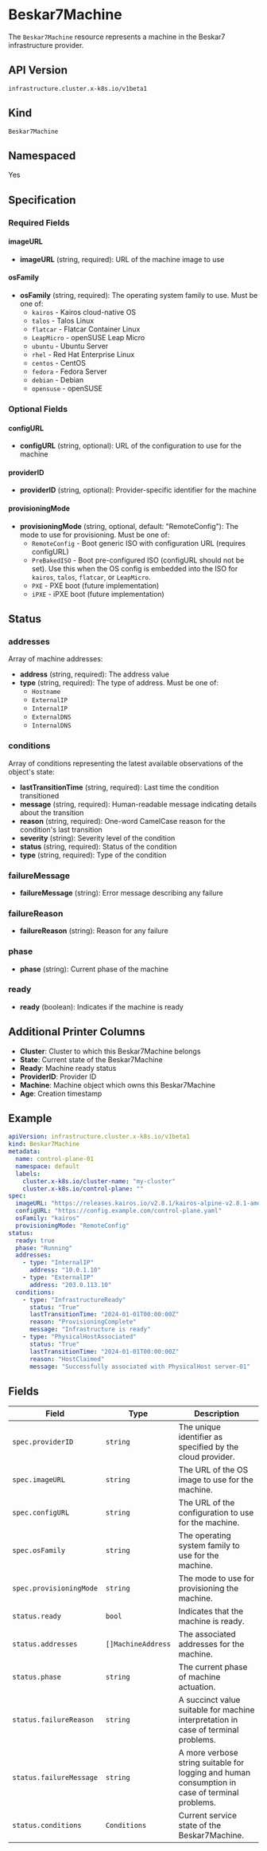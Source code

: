 # Beskar7Machine

The `Beskar7Machine` resource represents a machine in the Beskar7 infrastructure provider.

## API Version

`infrastructure.cluster.x-k8s.io/v1beta1`

## Kind

`Beskar7Machine`

## Namespaced

Yes

## Specification

### Required Fields

#### imageURL
- **imageURL** (string, required): URL of the machine image to use

#### osFamily
- **osFamily** (string, required): The operating system family to use. Must be one of:
  - `kairos` - Kairos cloud-native OS
  - `talos` - Talos Linux
  - `flatcar` - Flatcar Container Linux
  - `LeapMicro` - openSUSE Leap Micro
  - `ubuntu` - Ubuntu Server
  - `rhel` - Red Hat Enterprise Linux
  - `centos` - CentOS
  - `fedora` - Fedora Server
  - `debian` - Debian
  - `opensuse` - openSUSE

### Optional Fields

#### configURL
- **configURL** (string, optional): URL of the configuration to use for the machine

#### providerID
- **providerID** (string, optional): Provider-specific identifier for the machine

#### provisioningMode
- **provisioningMode** (string, optional, default: "RemoteConfig"): The mode to use for provisioning. Must be one of:
  - `RemoteConfig` - Boot generic ISO with configuration URL (requires configURL)
  - `PreBakedISO` - Boot pre-configured ISO (configURL should not be set). Use this when the OS config is embedded into the ISO for `kairos`, `talos`, `flatcar`, or `LeapMicro`.
  - `PXE` - PXE boot (future implementation)
  - `iPXE` - iPXE boot (future implementation)

## Status

### addresses
Array of machine addresses:
- **address** (string, required): The address value
- **type** (string, required): The type of address. Must be one of:
  - `Hostname`
  - `ExternalIP`
  - `InternalIP`
  - `ExternalDNS`
  - `InternalDNS`

### conditions
Array of conditions representing the latest available observations of the object's state:
- **lastTransitionTime** (string, required): Last time the condition transitioned
- **message** (string, required): Human-readable message indicating details about the transition
- **reason** (string, required): One-word CamelCase reason for the condition's last transition
- **severity** (string): Severity level of the condition
- **status** (string, required): Status of the condition
- **type** (string, required): Type of the condition

### failureMessage
- **failureMessage** (string): Error message describing any failure

### failureReason
- **failureReason** (string): Reason for any failure

### phase
- **phase** (string): Current phase of the machine

### ready
- **ready** (boolean): Indicates if the machine is ready

## Additional Printer Columns

- **Cluster**: Cluster to which this Beskar7Machine belongs
- **State**: Current state of the Beskar7Machine
- **Ready**: Machine ready status
- **ProviderID**: Provider ID
- **Machine**: Machine object which owns this Beskar7Machine
- **Age**: Creation timestamp

## Example

```yaml
apiVersion: infrastructure.cluster.x-k8s.io/v1beta1
kind: Beskar7Machine
metadata:
  name: control-plane-01
  namespace: default
  labels:
    cluster.x-k8s.io/cluster-name: "my-cluster"
    cluster.x-k8s.io/control-plane: ""
spec:
  imageURL: "https://releases.kairos.io/v2.8.1/kairos-alpine-v2.8.1-amd64.iso"
  configURL: "https://config.example.com/control-plane.yaml"
  osFamily: "kairos"
  provisioningMode: "RemoteConfig"
status:
  ready: true
  phase: "Running"
  addresses:
    - type: "InternalIP"
      address: "10.0.1.10"
    - type: "ExternalIP"
      address: "203.0.113.10"
  conditions:
    - type: "InfrastructureReady"
      status: "True"
      lastTransitionTime: "2024-01-01T00:00:00Z"
      reason: "ProvisioningComplete"
      message: "Infrastructure is ready"
    - type: "PhysicalHostAssociated"
      status: "True"
      lastTransitionTime: "2024-01-01T00:00:00Z"
      reason: "HostClaimed"
      message: "Successfully associated with PhysicalHost server-01"
```

## Fields

| Field | Type | Description |
|-------|------|-------------|
| `spec.providerID` | `string` | The unique identifier as specified by the cloud provider. |
| `spec.imageURL` | `string` | The URL of the OS image to use for the machine. |
| `spec.configURL` | `string` | The URL of the configuration to use for the machine. |
| `spec.osFamily` | `string` | The operating system family to use for the machine. |
| `spec.provisioningMode` | `string` | The mode to use for provisioning the machine. |
| `status.ready` | `bool` | Indicates that the machine is ready. |
| `status.addresses` | `[]MachineAddress` | The associated addresses for the machine. |
| `status.phase` | `string` | The current phase of machine actuation. |
| `status.failureReason` | `string` | A succinct value suitable for machine interpretation in case of terminal problems. |
| `status.failureMessage` | `string` | A more verbose string suitable for logging and human consumption in case of terminal problems. |
| `status.conditions` | `Conditions` | Current service state of the Beskar7Machine. | 